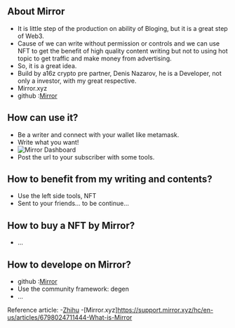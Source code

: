 ## About Mirror
+ It is little step of the production on ability of Bloging, but it is a great step of Web3.
+ Cause of we can write without permission or controls and we can use NFT to get the benefit of high quality content writing but not to using hot topic to get traffic and make money from advertising.
+ So, it is a great idea.
+ Build by a16z crypto pre partner, Denis Nazarov, he is a Developer, not only a investor, with my great respective.
+ Mirror.xyz
+ github :[Mirror](https://github.com/mirror-xyz)

## How can use it?
+ Be a writer and connect with your wallet like metamask.
+ Write what you want!
+ ![Mirror Dashboard](https://tva1.sinaimg.cn/large/008i3skNly1gxhwxexv6nj31dc0u0abx.jpg)
+ Post the url to your subscriber with some tools.

## How to benefit from my writing and contents?
+ Use the left side tools, NFT
+ Sent to your friends... to be continue...

## How to buy a NFT by Mirror?
+ ...

## How to develope on Mirror?
+ github :[Mirror](https://github.com/mirror-xyz)
+ Use the community framework: degen
+ ...


Reference article:
-[Zhihu](https://zhuanlan.zhihu.com/p/425322365)
-[Mirror.xyz]https://support.mirror.xyz/hc/en-us/articles/6798024711444-What-is-Mirror